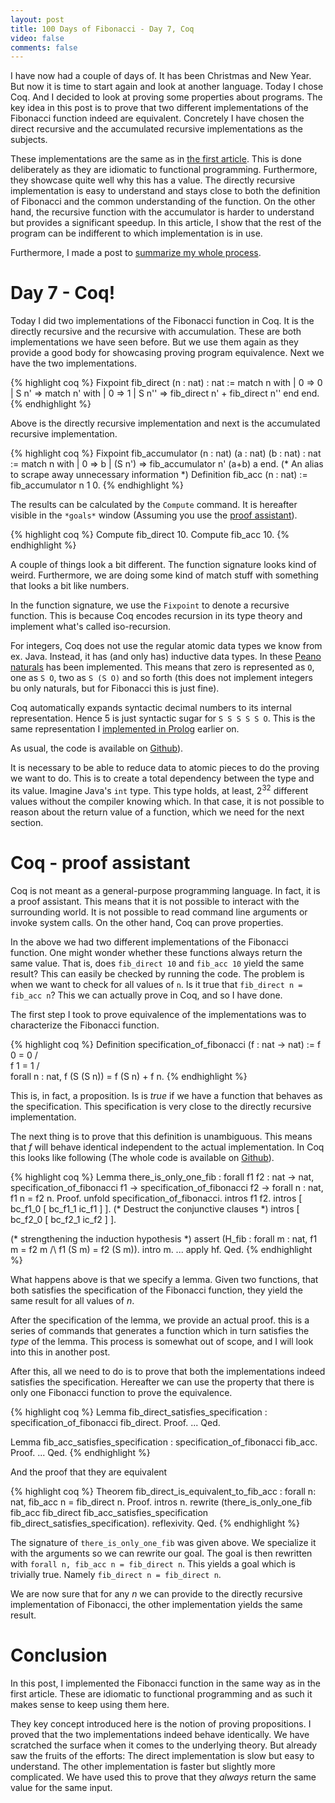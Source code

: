```yaml
---
layout: post
title: 100 Days of Fibonacci - Day 7, Coq
video: false
comments: false
---
```


I have now had a couple of days of. It has been Christmas and New Year.
But now it is time to start again and look at another language. Today
I chose Coq. And I decided to look at proving some properties about
programs. The key idea in this post is to prove that two
different implementations
of the Fibonacci function indeed are equivalent. Concretely I have chosen
the direct recursive and the accumulated recursive implementations as
the subjects.

These implementations are the same
as in [the first article](/blog/100-days-of-fibonacci-day-0-haskell/).
This is done deliberately as they are idiomatic to functional programming.
Furthermore, they showcase quite well why this has a value. The directly
recursive implementation is easy to understand and stays close to both
the definition of Fibonacci and the common understanding of the function.
On the other hand, the recursive function with the accumulator is harder
to understand but provides a significant speedup. In this article, I show 
that the rest of the program can be indifferent to which implementation is
in use.

Furthermore, I made a post to
[summarize my whole process](/blog/100-days-of-fibonacci-overview/).

# Day 7 - Coq!
Today I did two implementations of the Fibonacci function in Coq. It is
the directly recursive and the recursive with accumulation. These are both
implementations we have seen before. But we use them again as they provide
a good body for showcasing proving program equivalence. Next we have the two
implementations.

{% highlight coq %}
Fixpoint fib_direct (n : nat) : nat :=
  match n with
    | 0    => 0
    | S n' => match n' with
                | 0 => 1
                | S n'' => fib_direct n' + fib_direct n''
              end
  end.
{% endhighlight %}

Above is the directly recursive implementation and next is the
accumulated recursive implementation.

{% highlight coq %}
Fixpoint fib_accumulator (n : nat) (a : nat) (b : nat) : nat :=
  match n with
    | 0      => b
    | (S n') => fib_accumulator n' (a+b) a
  end.
(* An alias to scrape away unnecessary information *)
Definition fib_acc (n : nat) := fib_accumulator n 1 0.
{% endhighlight %}

The results can be calculated by the `Compute` command. It is
hereafter visible in the `*goals*` window (Assuming you use the
[proof assistant](https://coq.inria.fr/)).

{% highlight coq %}
Compute fib_direct 10.
Compute fib_acc 10.
{% endhighlight %}

A couple of things look a bit different. The function signature looks
kind of weird. Furthermore, we are doing some kind of match stuff with
something that looks a bit like numbers.

In the function signature, we use the `Fixpoint` to denote a recursive
function. This is because Coq encodes recursion in its type theory and
implement what's called iso-recursion.

For integers, Coq does not use the regular atomic data types we know from
ex. Java. Instead, it has (and only has) inductive data types. In these
[Peano naturals](https://en.wikipedia.org/wiki/Peano_axioms) has
been implemented. This means that zero is represented as `O`, one
as `S O`, two as `S (S O)` and so forth (this does not implement integers
bu only naturals, but for Fibonacci this is just fine).

Coq automatically expands syntactic decimal numbers to its
internal representation. Hence
5 is just syntactic sugar for `S S S S S O`.
This is the same representation I
[implemented in Prolog](http://buchi.dk/blog/100-days-of-fibonacci-day-4-prolog/) earlier on.

As usual, the code is available on [Github](https://github.com/madsbuch/snippets/blob/master/fibonacci/fib.v)).

It is necessary to be able to reduce data to atomic pieces to do the proving
we want to do. This is to create a total dependency between the type and its
value. Imagine Java's `int` type. This type holds, at least, $2^{32}$ different
values without the compiler knowing which. In that case, it is not possible to
reason about the return value of a function, which we need for the next
section.

# Coq - proof assistant
Coq is not meant as a general-purpose programming language. In fact, it is
a proof assistant. This means that it is not possible to interact with
the surrounding world. It is not possible to read command line arguments or
invoke system calls. On the other hand, Coq can prove properties.

In the above we had two different implementations of the Fibonacci
function. One might wonder whether these functions always return the same
value. That is, does `fib_direct 10` and `fib_acc 10` yield the same result?
This can easily be checked by running the code. The problem is when we
want to check for all values of `n`. Is it true that
`fib_direct n = fib_acc n`? This we can actually prove in Coq, and
so I have done.

The first step I took to prove equivalence of the implementations was to
characterize the Fibonacci function.

{% highlight coq %}
Definition specification_of_fibonacci (f : nat -> nat) :=
  f 0 = 0
  /\
  f 1 = 1
  /\
  forall n : nat,
    f (S (S n)) = f (S n) + f n.
{% endhighlight %}

This is, in fact, a proposition. Is is _true_ if we have a function that behaves
as the specification. This specification is very close to the directly 
recursive implementation.

The next thing is to prove that this definition is unambiguous. This means
that _f_ will behave identical independent to the actual implementation. In
Coq this looks like following (The whole code is available on
[Github](https://github.com/madsbuch/snippets/blob/master/fibonacci/fib.v)).

{% highlight coq %}
Lemma there_is_only_one_fib :
  forall f1 f2 : nat -> nat,
    specification_of_fibonacci f1 ->
    specification_of_fibonacci f2 ->
    forall n : nat,
      f1 n = f2 n.
Proof.
  unfold specification_of_fibonacci.
  intros f1 f2.
  intros [ bc_f1_0 [ bc_f1_1 ic_f1 ] ]. (* Destruct the conjunctive clauses *)
  intros [ bc_f2_0 [ bc_f2_1 ic_f2 ] ].
   
  (* strengthening the induction hypothesis *)
  assert (H_fib : forall m : nat,
                    f1 m = f2 m /\ f1 (S m) = f2 (S m)).
  intro m.
  ...
  apply hf.
Qed.
{% endhighlight %}

What happens above is that we specify a lemma. Given two functions, that
both satisfies the specification of the Fibonacci function, they yield the
same result for all values of _n_.

After the specification of the lemma, we provide an actual proof. this is a
series of commands that generates a function which in turn satisfies the _type_
of the lemma. This process is somewhat out of scope, and I will look into this
in another post.

After this, all we need to do is to prove that both the implementations indeed
satisfies the specification. Hereafter we can use the property that there is
only one Fibonacci function to prove the equivalence.

{% highlight coq %}
Lemma fib_direct_satisfies_specification :
  specification_of_fibonacci fib_direct.
Proof.
...
Qed.

Lemma fib_acc_satisfies_specification :
  specification_of_fibonacci fib_acc.
Proof.
...
Qed.
{% endhighlight %}

And the proof that they are equivalent

{% highlight coq %}
Theorem fib_direct_is_equivalent_to_fib_acc :
  forall n: nat,
    fib_acc n = fib_direct n.
Proof.
  intros n.
  rewrite (there_is_only_one_fib fib_acc 
                                 fib_direct 
                                 fib_acc_satisfies_specification
                                 fib_direct_satisfies_specification).
  reflexivity.
Qed.
{% endhighlight %}

The signature of `there_is_only_one_fib` was given above. We
specialize it with the arguments so we can rewrite our goal.
The goal is then rewritten with `forall n, fib_acc n = fib_direct n`.
This yields a goal which is trivially true. Namely
`fib_direct n = fib_direct n`.

We are now sure that for any _n_ we can provide to the directly recursive
implementation of Fibonacci, the other implementation yields the same
result.

# Conclusion
In this post, I implemented the Fibonacci function in the same way
as in the first article.
These are idiomatic to functional programming and as such it makes sense
to keep using them here.

They key concept introduced here is the notion of proving propositions.
I proved that the two implementations indeed behave identically. We have
scratched the surface when it comes to the underlying theory. But
already saw the fruits of the efforts: The direct implementation is slow
but easy to understand. The other implementation is faster but slightly more
complicated. We have used this to prove that they _always_ return the same
value for the same input.